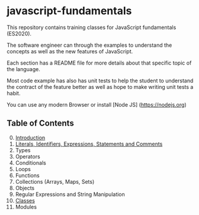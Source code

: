 # javascript-fundamentals

This repository contains training classes for JavaScript fundamentals (ES2020).

The software engineer can through the examples to understand the concepts as well as the new features of JavaScript.

Each section has a README file for more details about that specific topic of the language.

Most code example has also has unit tests to help the student to understand the contract of the feature better as well as hope to make writing unit tests a habit.

You can use any modern Browser or install [Node JS] (https://nodejs.org)

## Table of Contents
0. [Introduction](00-introduction/README.md)
1. [Literals, Identifiers, Expressions, Statements and Comments](01-literals-identifiers-expressions-statements-and-comments/README.md)
2. Types
3. Operators
4. Conditionals
5. Loops
6. Functions 
7. Collections (Arrays, Maps, Sets)
8. Objects
9. Regular Expressions and String Manipulation
10. [Classes](classes/README.md)
11. Modules

